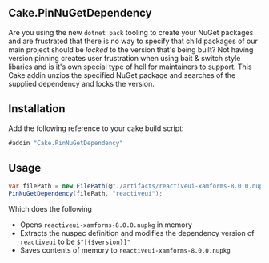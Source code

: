 ## Cake.PinNuGetDependency 

Are you using the new `dotnet pack` tooling to create your NuGet packages and are frustrated that there is no way to specify that child packages of our main project should be *locked* to the version that's being built? Not having version pinning creates user frustration when using bait & switch style libaries and is it's own special type of hell for maintainers to support. This Cake addin unzips the specified NuGet package and searches of the supplied dependency and locks the version.


## Installation

Add the following reference to your cake build script:

```csharp
#addin "Cake.PinNuGetDependency"
```

## Usage

```csharp
var filePath = new FilePath(@"./artifacts/reactiveui-xamforms-8.0.0.nupkg");
PinNuGetDependency(filePath, "reactiveui");
```

Which does the following

* Opens `reactiveui-xamforms-8.0.0.nupkg` in memory
* Extracts the nuspec definition and modifies the dependency version of `reactiveui` to be `$"[{$version}]"`
* Saves contents of memory to `reactiveui-xamforms-8.0.0.nupkg`
